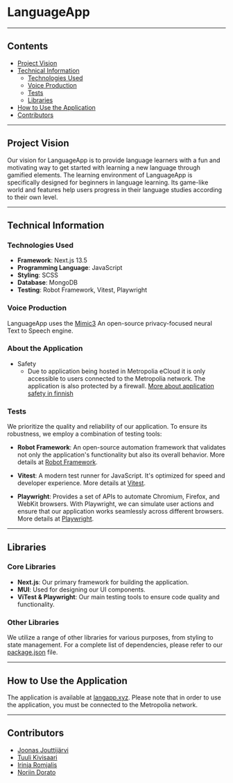 # LanguageApp
---
## Contents

- [Project Vision](#project-vision)
- [Technical Information](#technical-information)
  - [Technologies Used](#technologies-used)
  - [Voice Production](#voice-production)
  - [Tests](#tests)
  - [Libraries](#libraries)
- [How to Use the Application](#how-to-use-the-application)
- [Contributors](#contributors)

---

## Project Vision

Our vision for LanguageApp is to provide language learners with a fun and motivating way to get started with learning a new language through gamified elements. The learning environment of LanguageApp is specifically designed for beginners in language learning. Its game-like world and features help users progress in their language studies according to their own level.

---

## Technical Information

### Technologies Used

- **Framework**: Next.js 13.5
- **Programming Language**: JavaScript
- **Styling**: SCSS
- **Database**: MongoDB
- **Testing**: Robot Framework, Vitest, Playwright

### Voice Production

LanguageApp uses the [Mimic3](https://github.com/MycroftAI/mimic3) An open-source privacy-focused neural Text to Speech engine.

### About the Application

- Safety
  - Due to application being hosted in Metropolia eCloud it is only accessible to users connected to the Metropolia network. The application is also protected by a firewall.
[More about application safety in finnish](https://github.com/tuulikoo/LanguageApp/blob/main/LanguageApp%20-%20turvallisuus.pdf)


### Tests

We prioritize the quality and reliability of our application. To ensure its robustness, we employ a combination of testing tools:

- **Robot Framework**: An open-source automation framework that validates not only the application's functionality but also its overall behavior. More details at [Robot Framework](https://robotframework.org/).

- **Vitest**: A modern test runner for JavaScript. It's optimized for speed and developer experience. More details at [Vitest](https://vitest.dev/).

- **Playwright**: Provides a set of APIs to automate Chromium, Firefox, and WebKit browsers. With Playwright, we can simulate user actions and ensure that our application works seamlessly across different browsers. More details at [Playwright](https://playwright.dev/).

---
## Libraries

### Core Libraries
- **Next.js**: Our primary framework for building the application.
- **MUI**: Used for designing our UI components.
- **ViTest & Playwright**: Our main testing tools to ensure code quality and functionality.

### Other Libraries
We utilize a range of other libraries for various purposes, from styling to state management. For a complete list of dependencies, please refer to our [package.json](/package.json) file.

---
## How to Use the Application

The application is available at [langapp.xyz](http://langapp.xyz). Please note that in order to use the application, you must be connected to the Metropolia network.

---
## Contributors


- [Joonas Jouttijärvi](https://github.com/joonasjouttijarvi)
- [Tuuli Kivisaari](https://github.com/tuulikoo)
- [Irinja Romjalis](https://github.com/iromjalis)
- [Noriin Dorato](https://github.com/noriind)





